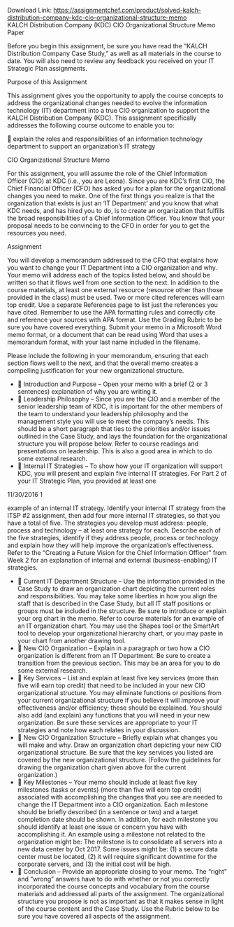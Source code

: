 Download Link: https://assignmentchef.com/product/solved-kalch-distribution-company-kdc-cio-organizational-structure-memo
<br>
KALCH Distribution Company (KDC) CIO Organizational Structure Memo Paper

Before you begin this assignment, be sure you have read the “KALCH Distribution Company Case Study,” as well as all materials in the course to date. You will also need to review any feedback you received on your IT Strategic Plan assignments.

Purpose of this Assignment

This assignment gives you the opportunity to apply the course concepts to address the organizational changes needed to evolve the information technology (IT) department into a true CIO organization to support the KALCH Distribution Company (KDC). This assignment specifically addresses the following course outcome to enable you to:

 explain the roles and responsibilities of an information technology department to support an organization’s IT strategy

CIO Organizational Structure Memo

For this assignment, you will assume the role of the Chief Information Officer (CIO) at KDC (i.e., you are Leona). Since you are KDC’s first CIO, the Chief Financial Officer (CFO) has asked you for a plan for the organizational changes you need to make. One of the first things you realize is that the organization that exists is just an ‘IT Department’ and you know that what KDC needs, and has hired you to do, is to create an organization that fulfills the broad responsibilities of a Chief Information Officer. You know that your proposal needs to be convincing to the CFO in order for you to get the resources you need.

Assignment

You will develop a memorandum addressed to the CFO that explains how you want to change your IT Department into a CIO organization and why. Your memo will address each of the topics listed below, and should be written so that it flows well from one section to the next. In addition to the course materials, at least one external resource (resource other than those provided in the class) must be used. Two or more cited references will earn top credit. Use a separate References page to list just the references you have cited. Remember to use the APA formatting rules and correctly cite and reference your sources with APA format. Use the Grading Rubric to be sure you have covered everything. Submit your memo in a Microsoft Word memo format, or a document that can be read using Word that uses a memorandum format, with your last name included in the filename.

Please include the following in your memorandum, ensuring that each section flows well to the next, and that the overall memo creates a compelling justification for your new organizational structure.

<ul>

 <li> Introduction and Purpose – Open your memo with a brief (2 or 3 sentences) explanation of why you are writing it.</li>

 <li> Leadership Philosophy – Since you are the CIO and a member of the senior leadership team of KDC, it is important for the other members of the team to understand your leadership philosophy and the management style you will use to meet the company’s needs. This should be a short paragraph that ties to the priorities and/or issues outlined in the Case Study, and lays the foundation for the organizational structure you will propose below. Refer to course readings and presentations on leadership. This is also a good area in which to do some external research.</li>

 <li> Internal IT Strategies – To show how your IT organization will support KDC, you will present and explain five internal IT strategies. For Part 2 of your IT Strategic Plan, you provided at least one</li>

</ul>

11/30/2016 1

example of an internal IT strategy. Identify your internal IT strategy from the ITSP #2 assignment, then add four more internal IT strategies, so that you have a total of five. The strategies you develop must address: people, process and technology – at least one strategy for each. Describe each of the five strategies, identify if they address people, process or technology and explain how they will help improve the organization’s effectiveness. Refer to the “Creating a Future Vision for the Chief Information Officer” from Week 2 for an explanation of internal and external (business-enabling) IT strategies.

<ul>

 <li> Current IT Department Structure – Use the information provided in the Case Study to draw an organization chart depicting the current roles and responsibilities. You may take some liberties in how you align the staff that is described in the Case Study, but all IT staff positions or groups must be included in the structure. Be sure to introduce or explain your org chart in the memo. Refer to course materials for an example of an IT organization chart. You may use the Shapes tool or the SmartArt tool to develop your organizational hierarchy chart, or you may paste in your chart from another drawing tool.</li>

 <li> New CIO Organization – Explain in a paragraph or two how a CIO organization is different from an IT Department. Be sure to create a transition from the previous section. This may be an area for you to do some external research.</li>

 <li> Key Services – List and explain at least five key services (more than five will earn top credit) that need to be included in your new CIO organizational structure. You may eliminate functions or positions from your current organizational structure if you believe it will improve your effectiveness and/or efficiency; these should be explained. You should also add (and explain) any functions that you will need in your new organization. Be sure these services are appropriate to your IT strategies and note how each relates in your discussion.</li>

 <li> New CIO Organization Structure – Briefly explain what changes you will make and why. Draw an organization chart depicting your new CIO organizational structure. Be sure that the key services you listed are covered by the new organizational structure. (Follow the guidelines for drawing the organization chart given above for the current organization.)</li>

 <li> Key Milestones – Your memo should include at least five key milestones (tasks or events) (more than five will earn top credit) associated with accomplishing the changes that you see are needed to change the IT Department into a CIO organization. Each milestone should be briefly described (in a sentence or two) and a target completion date should be shown. In addition, for each milestone you should identify at least one issue or concern you have with accomplishing it. An example using a milestone not related to the organization might be: The milestone is to consolidate all servers into a new data center by Oct 2017. Some issues might be: (1) a secure data center must be located, (2) it will require significant downtime for the corporate servers, and (3) the initial cost will be high.</li>

 <li> Conclusion – Provide an appropriate closing to your memo. The “right” and “wrong” answers have to do with whether or not you correctly incorporated the course concepts and vocabulary from the course materials and addressed all parts of the assignment. The organizational structure you propose is not as important as that it makes sense in light of the course content and the Case Study. Use the Rubric below to be sure you have covered all aspects of the assignment.</li>

</ul>